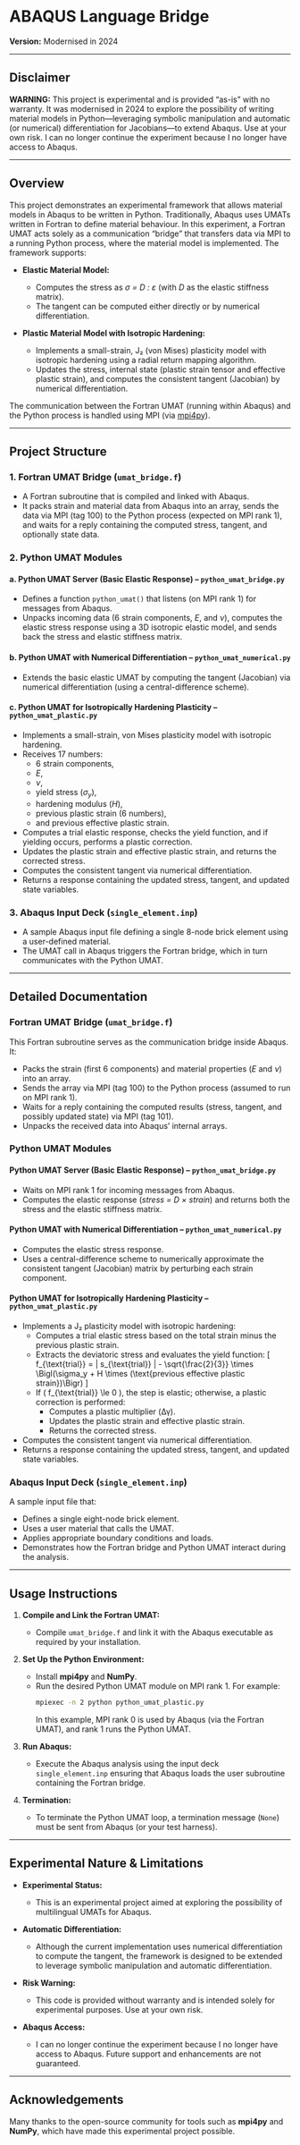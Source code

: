 # ABAQUS Language Bridge

**Version:** Modernised in 2024

---

## Disclaimer

**WARNING:** This project is experimental and is provided “as-is” with no warranty. It was modernised in 2024 to explore the possibility of writing material models in Python—leveraging symbolic manipulation and automatic (or numerical) differentiation for Jacobians—to extend Abaqus. Use at your own risk. I can no longer continue the experiment because I no longer have access to Abaqus.

---

## Overview

This project demonstrates an experimental framework that allows material models in Abaqus to be written in Python. Traditionally, Abaqus uses UMATs written in Fortran to define material behaviour. In this experiment, a Fortran UMAT acts solely as a communication “bridge” that transfers data via MPI to a running Python process, where the material model is implemented. The framework supports:

- **Elastic Material Model:**
  - Computes the stress as *σ = D : ε* (with *D* as the elastic stiffness matrix).
  - The tangent can be computed either directly or by numerical differentiation.

- **Plastic Material Model with Isotropic Hardening:**
  - Implements a small-strain, J₂ (von Mises) plasticity model with isotropic hardening using a radial return mapping algorithm.
  - Updates the stress, internal state (plastic strain tensor and effective plastic strain), and computes the consistent tangent (Jacobian) by numerical differentiation.

The communication between the Fortran UMAT (running within Abaqus) and the Python process is handled using MPI (via [mpi4py](https://mpi4py.readthedocs.io/)).

---

## Project Structure

### 1. Fortran UMAT Bridge (`umat_bridge.f`)

- A Fortran subroutine that is compiled and linked with Abaqus.
- It packs strain and material data from Abaqus into an array, sends the data via MPI (tag 100) to the Python process (expected on MPI rank 1), and waits for a reply containing the computed stress, tangent, and optionally state data.

### 2. Python UMAT Modules

#### a. Python UMAT Server (Basic Elastic Response) – `python_umat_bridge.py`

- Defines a function `python_umat()` that listens (on MPI rank 1) for messages from Abaqus.
- Unpacks incoming data (6 strain components, *E*, and *ν*), computes the elastic stress response using a 3D isotropic elastic model, and sends back the stress and elastic stiffness matrix.

#### b. Python UMAT with Numerical Differentiation – `python_umat_numerical.py`

- Extends the basic elastic UMAT by computing the tangent (Jacobian) via numerical differentiation (using a central-difference scheme).

#### c. Python UMAT for Isotropically Hardening Plasticity – `python_umat_plastic.py`

- Implements a small-strain, von Mises plasticity model with isotropic hardening.
- Receives 17 numbers:
  - 6 strain components,
  - *E*,
  - *ν*,
  - yield stress (*σ<sub>y</sub>*),
  - hardening modulus (*H*),
  - previous plastic strain (6 numbers),
  - and previous effective plastic strain.
- Computes a trial elastic response, checks the yield function, and if yielding occurs, performs a plastic correction.
- Updates the plastic strain and effective plastic strain, and returns the corrected stress.
- Computes the consistent tangent via numerical differentiation.
- Returns a response containing the updated stress, tangent, and updated state variables.

### 3. Abaqus Input Deck (`single_element.inp`)

- A sample Abaqus input file defining a single 8-node brick element using a user-defined material.
- The UMAT call in Abaqus triggers the Fortran bridge, which in turn communicates with the Python UMAT.

---

## Detailed Documentation

### Fortran UMAT Bridge (`umat_bridge.f`)

This Fortran subroutine serves as the communication bridge inside Abaqus. It:
- Packs the strain (first 6 components) and material properties (*E* and *ν*) into an array.
- Sends the array via MPI (tag 100) to the Python process (assumed to run on MPI rank 1).
- Waits for a reply containing the computed results (stress, tangent, and possibly updated state) via MPI (tag 101).
- Unpacks the received data into Abaqus’ internal arrays.

### Python UMAT Modules

#### Python UMAT Server (Basic Elastic Response) – `python_umat_bridge.py`

- Waits on MPI rank 1 for incoming messages from Abaqus.
- Computes the elastic response (*stress = D × strain*) and returns both the stress and the elastic stiffness matrix.

#### Python UMAT with Numerical Differentiation – `python_umat_numerical.py`

- Computes the elastic stress response.
- Uses a central-difference scheme to numerically approximate the consistent tangent (Jacobian) matrix by perturbing each strain component.

#### Python UMAT for Isotropically Hardening Plasticity – `python_umat_plastic.py`

- Implements a J₂ plasticity model with isotropic hardening:
  - Computes a trial elastic stress based on the total strain minus the previous plastic strain.
  - Extracts the deviatoric stress and evaluates the yield function:
    \[
      f_{\text{trial}} = \| s_{\text{trial}} \| - \sqrt{\frac{2}{3}} \times \Bigl(\sigma_y + H \times (\text{previous effective plastic strain})\Bigr)
    \]
  - If \( f_{\text{trial}} \le 0 \), the step is elastic; otherwise, a plastic correction is performed:
    - Computes a plastic multiplier (Δγ).
    - Updates the plastic strain and effective plastic strain.
    - Returns the corrected stress.
- Computes the consistent tangent via numerical differentiation.
- Returns a response containing the updated stress, tangent, and updated state variables.

### Abaqus Input Deck (`single_element.inp`)

A sample input file that:
- Defines a single eight-node brick element.
- Uses a user material that calls the UMAT.
- Applies appropriate boundary conditions and loads.
- Demonstrates how the Fortran bridge and Python UMAT interact during the analysis.

---

## Usage Instructions

1. **Compile and Link the Fortran UMAT:**
   - Compile `umat_bridge.f` and link it with the Abaqus executable as required by your installation.

2. **Set Up the Python Environment:**
   - Install **mpi4py** and **NumPy**.
   - Run the desired Python UMAT module on MPI rank 1. For example:
     ```bash
     mpiexec -n 2 python python_umat_plastic.py
     ```
     In this example, MPI rank 0 is used by Abaqus (via the Fortran UMAT), and rank 1 runs the Python UMAT.

3. **Run Abaqus:**
   - Execute the Abaqus analysis using the input deck `single_element.inp` ensuring that Abaqus loads the user subroutine containing the Fortran bridge.

4. **Termination:**
   - To terminate the Python UMAT loop, a termination message (`None`) must be sent from Abaqus (or your test harness).

---

## Experimental Nature & Limitations

- **Experimental Status:**
  - This is an experimental project aimed at exploring the possibility of multilingual UMATs for Abaqus.
  
- **Automatic Differentiation:**
  - Although the current implementation uses numerical differentiation to compute the tangent, the framework is designed to be extended to leverage symbolic manipulation and automatic differentiation.
  
- **Risk Warning:**
  - This code is provided without warranty and is intended solely for experimental purposes. Use at your own risk.
  
- **Abaqus Access:**
  - I can no longer continue the experiment because I no longer have access to Abaqus. Future support and enhancements are not guaranteed.

---

## Acknowledgements

Many thanks to the open-source community for tools such as **mpi4py** and **NumPy**, which have made this experimental project possible.
